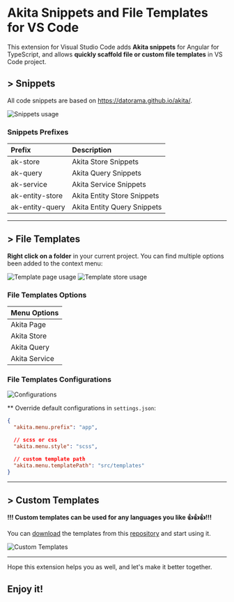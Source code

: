 # Akita Snippets and File Templates for VS Code
<!-- Visual Studio Code TypeScript snippets for Akita. -->

This extension for Visual Studio Code adds **Akita snippets** for Angular for TypeScript, and allows  **quickly scaffold file or custom file templates** in VS Code project.

## > Snippets

All code snippets are based on https://datorama.github.io/akita/.

![Snippets usage](https://nicolehj.github.io/vscode-akita-snippets-files/assets/gif/snippets.gif)

### Snippets Prefixes

| Prefix | Description |
| :- | :- |
| ak-store | Akita Store Snippets |
| ak-query | Akita Query Snippets |
| ak-service | Akita Service Snippets |
| ak-entity-store | Akita Entity Store Snippets |
| ak-entity-query | Akita Entity Query Snippets |

---

## > File Templates

**Right click on a folder** in your current project. 
You can find multiple options been added to the context menu:

![Template page usage](https://nicolehj.github.io/vscode-akita-snippets-files/assets/gif/template_page.gif)
![Template store usage](https://nicolehj.github.io/vscode-akita-snippets-files/assets/gif/template_store.gif)

### File Templates Options

| Menu Options |
| :- |
| Akita Page |
| Akita Store |
| Akita Query |
| Akita Service |

### File Templates Configurations

![Configurations](https://nicolehj.github.io/vscode-akita-snippets-files/assets/images/setting.png)

** Override default configurations in `settings.json`:

```json
{
  "akita.menu.prefix": "app",

  // scss or css
  "akita.menu.style": "scss", 

  // custom template path
  "akita.menu.templatePath": "src/templates"
}
```

---

## > Custom Templates

**!!! Custom templates can be used for any languages you like 👍👍👍!!!**

You can [download][repository_templates] the templates from this [repository][repository_templates] and start using it. 

![Custom Templates](https://nicolehj.github.io/vscode-akita-snippets-files/assets/gif/template_custom.gif)

---

Hope this extension helps you as well, and let's make it better together.

## Enjoy it!

[repository_templates]:https://github.com/nicolehj/vscode-akita-file-templates
